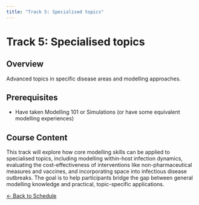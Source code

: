 ```yaml
---
title: "Track 5: Specialised topics"
---
```


# Track 5: Specialised topics

## Overview
Advanced topics in specific disease areas and modelling approaches.

## Prerequisites
- Have taken Modelling 101 or Simulations (or have some equivalent modelling experiences)

## Course Content
This track will explore how core modelling skills can be applied to specialised topics, including modelling within-host infection dynamics, evaluating the cost-effectiveness of interventions like non-pharmaceutical measures and vaccines, and incorporating space into infectious disease outbreaks. The goal is to help participants bridge the gap between general modelling knowledge and practical, topic-specific applications.

[← Back to Schedule](/summer-school/2025/) 